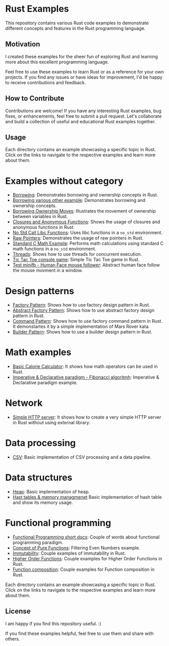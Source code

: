 # Rust Examples

This repository contains various Rust code examples to demonstrate different concepts and features in the Rust programming language.

## Motivation

I created these examples for the sheer fun of exploring Rust and learning more about this excellent programming language.

Feel free to use these examples to learn Rust or as a reference for your own projects. If you find any issues or have ideas for improvement, I'd be happy to receive contributions and feedback.

## How to Contribute

Contributions are welcome! If you have any interesting Rust examples, bug fixes, or enhancements, feel free to submit a pull request. Let's collaborate and build a collection of useful and educational Rust examples together.

## Usage

Each directory contains an example showcasing a specific topic in Rust. Click on the links to navigate to the respective examples and learn more about them.


# Examples without category

- [Borrowing](./borrowing/): Demonstrates borrowing and ownership concepts in Rust.
- [Borrowing various other example](./borrowing-various-aspects/): Demonstrates borrowing and ownership concepts.
- [Borrowing Ownership Moves](./borrowing_ownership_moves): Illustrates the movement of ownership between variables in Rust.
- [Closures and Anonymous Functions](./closures_anonymous_functions): Shows the usage of closures and anonymous functions in Rust.
- [No Std Call Libc Functions](./no_std_call_libc_functions): Uses libc functions in a `no_std` environment.
- [Raw Pointers](./raw_pointers): Demonstrates the usage of raw pointers in Rust.
- [Standard C Math Example](./standard_c_math_example): Performs math calculations using standard C math functions in a `no_std` environment.
- [Threads](./threads): Shows how to use threads for concurrent execution.
- [Tic Tac Toe console game](./tic-tac-toe): Simple Tic Tac Toe game in Rust.
- [Test minifb - Human Face mouse follower](./test-minifb): Abstract human face follow the mouse movment in a window.

# Design patterns
- [Factory Pattern](./design-patterns/factory-pattern/): Shows how to use factory design pattern in Rust.
- [Abstract Factory Pattern](./design-patterns/abstract-factory-pattern/): Shows how to use abstract factory design pattern in Rust.
- [Command Pattern](./design-patterns/command-pattern/): Shows how to use factory command pattern in Rust. It demonstartes it by a simple implementation of Mars Rover kata.
- [Builder Pattern](./design-patterns/builder-pattern/): Shows how to use a builder design pattern in Rust.

# Math examples
- [Basic Calorie Calculator](./math/bmr-calculator/): It shows how math operators can be used in Rust.
- [Imperative & Declarative paradigm - Fibonacci algoritmh](./math/fibonacci/): Imperative & Declarative paradigm example.

# Network
- [Simple HTTP server](./network/basic-http-server/): It shows how to create a very simple HTTP server in Rust without using external library.

# Data processing
- [CSV](./data-processing/csv-processing/): Basic implementation of CSV processing and a data pipeline.

# Data structures
- [Heap](./data-structures/heap/): Basic implementation of heap.
- [Hast tables & memory managmenet](./data-structures/hash-map-memory-allcoation/) Basic implementation of hash table and show its memory usage.

# Functional programming
- [Functional Programming short docs](./functional_programming): Couple of words about functional programming paradigm.
- [Concept of Pure Functions](./functional_programming/pure-function-basic): Filtering Even Numbers example.
- [Immutability](./functional_programming/immutability//): Couple examples of immutability in Rust.
- [Higher Order Functions](./functional_programming/higher-oreder-functions/): Couple examples for Higher Order Functions in Rust.
- [Function composition](./functional_programming/function-composition/): Couple examples for Function composition in Rust.

Each directory contains an example showcasing a specific topic in Rust. Click on the links to navigate to the respective examples and learn more about them.


## License

I am happy if you find this repository useful. :)

If you find these examples helpful, feel free to use them and share with others.

